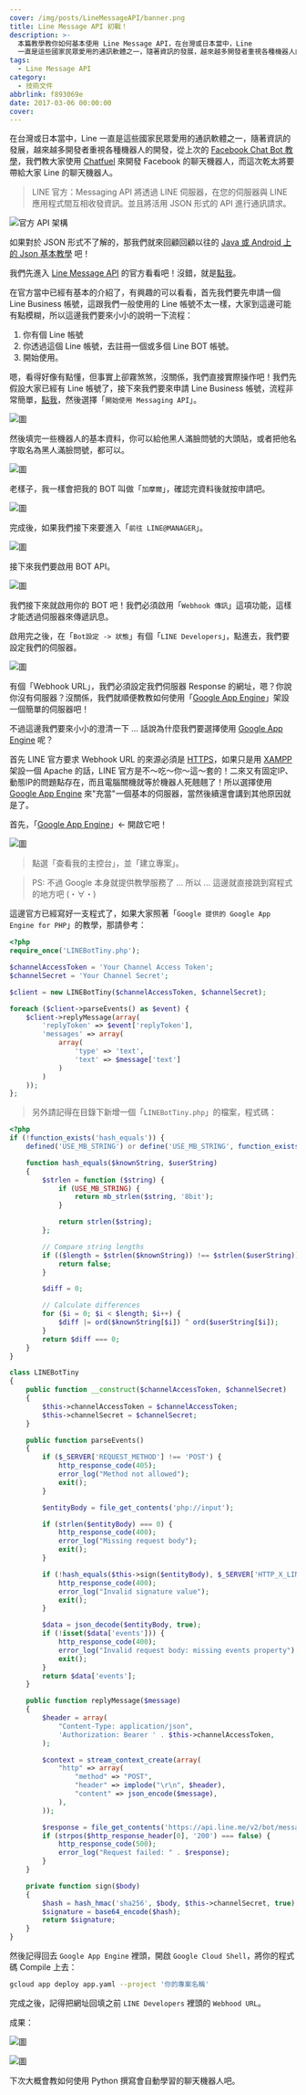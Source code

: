 ```yaml
---
cover: /img/posts/LineMessageAPI/banner.png
title: Line Message API 初戰！
description: >-
  本篇教學教你如何基本使用 Line Message API，在台灣或日本當中，Line
  一直是這些國家民眾愛用的通訊軟體之一，隨著資訊的發展，越來越多開發者重視各種機器人的開發 ...
tags:
  - Line Message API
category:
  - 技術文件
abbrlink: f893069e
date: 2017-03-06 00:00:00
cover:
---
```


在台灣或日本當中，Line 一直是這些國家民眾愛用的通訊軟體之一，隨著資訊的發展，越來越多開發者重視各種機器人的開發，從上次的 [Facebook Chat Bot 教學](https://blog.init.engineer/posts/FacebookChatBot/)，我們教大家使用 [Chatfuel](https://chatfuel.com/) 來開發 Facebook 的聊天機器人，而這次乾太將要帶給大家 Line 的聊天機器人。

> LINE 官方：Messaging API 將透過 LINE 伺服器，在您的伺服器與 LINE 應用程式間互相收發資訊。並且將活用 JSON 形式的 API 進行通訊請求。

![官方 API 架構](/img/posts/LineMessageAPI/1.png)

如果對於 JSON 形式不了解的，那我們就來回顧回顧以往的 [Java 或 Android 上的 Json 基本教學](https://blog.init.engineer/posts/BasicUsingJsonOnJavaOrAndroid/) 吧！

我們先進入 [Line Message API](https://business.line.me/zh-hant/services/bot) 的官方看看吧！沒錯，就是[點我](https://business.line.me/zh-hant/services/bot)。

在官方當中已經有基本的介紹了，有興趣的可以看看，首先我們要先申請一個 Line Business 帳號，這跟我們一般使用的 Line 帳號不太一樣，大家到這邊可能有點模糊，所以這邊我們要來小小的說明一下流程：

1. 你有個 Line 帳號
2. 你透過這個 Line 帳號，去註冊一個或多個 Line BOT 帳號。
3. 開始使用。

嗯，看得好像有點懂，但事實上卻霧煞煞，沒關係，我們直接實際操作吧！我們先假設大家已經有 Line 帳號了，接下來我們要來申請 Line Business 帳號，流程非常簡單，[點我](https://business.line.me/zh-hant/companies/1345353/services/bot)，然後選擇「`開始使用 Messaging API`」。

![圖](/img/posts/LineMessageAPI/2.png)

然後填完一些機器人的基本資料，你可以給他黑人滿臉問號的大頭貼，或者把他名字取名為黑人滿臉問號，都可以。

![圖](/img/posts/LineMessageAPI/3.png)

老樣子，我一樣會把我的 BOT 叫做「`加摩爾`」，確認完資料後就按申請吧。

![圖](/img/posts/LineMessageAPI/4.png)

完成後，如果我們接下來要進入「`前往 LINE@MANAGER`」。

![圖](/img/posts/LineMessageAPI/5.png)

接下來我們要啟用 BOT API。

![圖](/img/posts/LineMessageAPI/6.png)

我們接下來就啟用你的 BOT 吧！我們必須啟用「`Webhook 傳訊`」這項功能，這樣才能透過伺服器來傳遞訊息。

啟用完之後，在「`Bot設定 -> 狀態`」有個「`LINE Developers`」，點進去，我們要設定我們的伺服器。

![圖](/img/posts/LineMessageAPI/7.png)

有個「Webhook URL」，我們必須設定我們伺服器 Response 的網址，嗯？你說你沒有伺服器？沒關係，我們就順便教教如何使用「[Google App Engine](https://cloud.google.com/appengine/)」架設一個簡單的伺服器吧！

不過這邊我們要來小小的澄清一下 ... 話說為什麼我們要選擇使用 [Google App Engine](https://cloud.google.com/appengine/) 呢？

首先 LINE 官方要求 Webhook URL 的來源必須是 [HTTPS](https://zh.wikipedia.org/wiki/超文本传输安全协议)，如果只是用 [XAMPP](https://www.apachefriends.org/zh_tw/index.html) 架設一個 Apache 的話，LINE 官方是不～吃～你～這～套的！二來又有固定IP、動態IP的問題點存在，而且電腦關機就等於機器人死翹翹了！所以選擇使用 [Google App Engine](https://cloud.google.com/appengine/) 來"充當"一個基本的伺服器，當然後續還會講到其他原因就是了。

首先，「[Google App Engine](https://cloud.google.com/appengine/)」<- 開啟它吧！

![圖](/img/posts/LineMessageAPI/8.png)

> 點選「查看我的主控台」，並「建立專案」。

> PS: 不過 Google 本身就提供教學服務了 ... 所以 ... 這邊就直接跳到寫程式的地方吧͏ (・∀・)

這邊官方已經寫好一支程式了，如果大家照著「`Google 提供的 Google App Engine for PHP`」的教學，那請參考：

```php
<?php
require_once('LINEBotTiny.php');

$channelAccessToken = 'Your Channel Access Token';
$channelSecret = 'Your Channel Secret';

$client = new LINEBotTiny($channelAccessToken, $channelSecret);

foreach ($client->parseEvents() as $event) {
    $client->replyMessage(array(
        'replyToken' => $event['replyToken'],
        'messages' => array(
            array(
                'type' => 'text',
                'text' => $message['text']
            )
        )
    ));
};
```

> 另外請記得在目錄下新增一個「`LINEBotTiny.php`」的檔案，程式碼：

```php
<?php
if (!function_exists('hash_equals')) {
    defined('USE_MB_STRING') or define('USE_MB_STRING', function_exists('mb_strlen'));

    function hash_equals($knownString, $userString)
    {
        $strlen = function ($string) {
            if (USE_MB_STRING) {
                return mb_strlen($string, '8bit');
            }

            return strlen($string);
        };

        // Compare string lengths
        if (($length = $strlen($knownString)) !== $strlen($userString)) {
            return false;
        }

        $diff = 0;

        // Calculate differences
        for ($i = 0; $i < $length; $i++) {
            $diff |= ord($knownString[$i]) ^ ord($userString[$i]);
        }
        return $diff === 0;
    }
}

class LINEBotTiny
{
    public function __construct($channelAccessToken, $channelSecret)
    {
        $this->channelAccessToken = $channelAccessToken;
        $this->channelSecret = $channelSecret;
    }

    public function parseEvents()
    {
        if ($_SERVER['REQUEST_METHOD'] !== 'POST') {
            http_response_code(405);
            error_log("Method not allowed");
            exit();
        }

        $entityBody = file_get_contents('php://input');

        if (strlen($entityBody) === 0) {
            http_response_code(400);
            error_log("Missing request body");
            exit();
        }

        if (!hash_equals($this->sign($entityBody), $_SERVER['HTTP_X_LINE_SIGNATURE'])) {
            http_response_code(400);
            error_log("Invalid signature value");
            exit();
        }

        $data = json_decode($entityBody, true);
        if (!isset($data['events'])) {
            http_response_code(400);
            error_log("Invalid request body: missing events property");
            exit();
        }
        return $data['events'];
    }

    public function replyMessage($message)
    {
        $header = array(
            "Content-Type: application/json",
            'Authorization: Bearer ' . $this->channelAccessToken,
        );

        $context = stream_context_create(array(
            "http" => array(
                "method" => "POST",
                "header" => implode("\r\n", $header),
                "content" => json_encode($message),
            ),
        ));

        $response = file_get_contents('https://api.line.me/v2/bot/message/reply', false, $context);
        if (strpos($http_response_header[0], '200') === false) {
            http_response_code(500);
            error_log("Request failed: " . $response);
        }
    }

    private function sign($body)
    {
        $hash = hash_hmac('sha256', $body, $this->channelSecret, true);
        $signature = base64_encode($hash);
        return $signature;
    }
}
```

然後記得回去 `Google App Engine` 裡頭，開啟 `Google Cloud Shell`，將你的程式碼 Compile 上去：

```sh
gcloud app deploy app.yaml --project '你的專案名稱'
```

完成之後，記得把網址回填之前 `LINE Developers` 裡頭的 `Webhood URL`。

成果：

![圖](/img/posts/LineMessageAPI/9.png)

![圖](/img/posts/LineMessageAPI/10.png)

下次大概會教如何使用 Python 撰寫會自動學習的聊天機器人吧。
